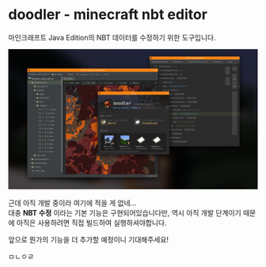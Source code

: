 # doodler - minecraft nbt editor
마인크래프트 Java Edition의 NBT 데이터를 수정하기 위한 도구입니다.  

![preview](./preview.png)

근데 아직 개발 중이라 여기에 적을 게 없네...  
대충 **NBT 수정** 이라는 기본 기능은 구현되어있습니다만, 역시 아직 개발 단계이기 때문에 아직은 사용하려면 직접 빌드하여 실행하셔야합니다.  

앞으로 뭔가의 기능을 더 추가할 예정이니 기대해주세요!

ㅁㄴㅇㄹ